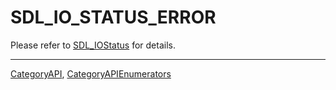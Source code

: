 # SDL_IO_STATUS_ERROR

Please refer to [SDL_IOStatus](SDL_IOStatus) for details.

----
[CategoryAPI](CategoryAPI), [CategoryAPIEnumerators](CategoryAPIEnumerators)

